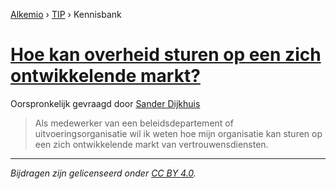 [Alkemio](https://welcome.alkem.io/) › [TIP](https://alkem.io/tip/dashboard) › Kennisbank
# [Hoe kan overheid sturen op een zich ontwikkelende markt?](https://alkem.io/tip/collaboration/hoekanoverheidstu-662)
Oorspronkelijk gevraagd door [Sander Dijkhuis](https://alkem.io/user/sander-dijkhuis-3912)
>Als medewerker van een beleidsdepartement of uitvoeringsorganisatie wil ik weten hoe mijn organisatie kan sturen op een zich ontwikkelende markt van vertrouwensdiensten.
* * *
_Bijdragen zijn gelicenseerd onder [CC BY 4.0](https://creativecommons.org/licenses/by/4.0/deed.nl)._
